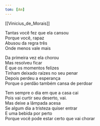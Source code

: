 ```yaml
---
tom: [Am]
---
```


[[Vinicius_de_Morais]]

Tantas você fez que ela cansou  
Porque você, rapaz  
Abusou da regra três  
Onde menos vale mais  

Da primeira vez ela chorou  
Mas resolveu ficar  
É que os momentos felizes  
Tinham deixado raízes no seu penar  
Depois perdeu a esperança  
Porque o perdão também cansa de perdoar  

Tem sempre o dia em que a casa cai  
Pois vai curtir seu deserto, vai.  
Mas deixe a lâmpada acesa  
Se algum dia a tristeza quiser entrar  
E uma bebida por perto  
Porque você pode estar certo que vai chorar  